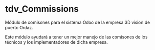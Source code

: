 # tdv_Commissions

Módulo de comisones para el sistema Odoo de la empresa 3D vision de puerto Ordaz.

Este módulo ayudará a tener un mejor manejo de las comisones de los técnicos y los
implementadores de dicha empresa.
